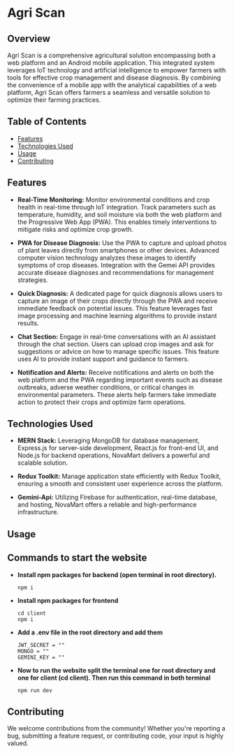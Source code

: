 # Agri Scan

## Overview

Agri Scan is a comprehensive agricultural solution encompassing both a web platform and an Android mobile application. This integrated system leverages IoT technology and artificial intelligence to empower farmers with tools for effective crop management and disease diagnosis. By combining the convenience of a mobile app with the analytical capabilities of a web platform, Agri Scan offers farmers a seamless and versatile solution to optimize their farming practices.

## Table of Contents
- [Features](#features)
- [Technologies Used](#technologies-used)
- [Usage](#usage)
- [Contributing](#contributing)

## Features

- **Real-Time Monitoring:** Monitor environmental conditions and crop health in real-time through IoT integration. Track parameters such as temperature, humidity, and soil moisture via both the web platform and the Progressive Web App (PWA). This enables timely interventions to mitigate risks and optimize crop growth.

- **PWA for Disease Diagnosis:** Use the PWA to capture and upload photos of plant leaves directly from smartphones or other devices. Advanced computer vision technology analyzes these images to identify symptoms of crop diseases. Integration with the Gemei API provides accurate disease diagnoses and recommendations for management strategies.

- **Quick Diagnosis:** A dedicated page for quick diagnosis allows users to capture an image of their crops directly through the PWA and receive immediate feedback on potential issues. This feature leverages fast image processing and machine learning algorithms to provide instant results.

- **Chat Section:** Engage in real-time conversations with an AI assistant through the chat section. Users can upload crop images and ask for suggestions or advice on how to manage specific issues. This feature uses AI to provide instant support and guidance to farmers.

- **Notification and Alerts:** Receive notifications and alerts on both the web platform and the PWA regarding important events such as disease outbreaks, adverse weather conditions, or critical changes in environmental parameters. These alerts help farmers take immediate action to protect their crops and optimize farm operations.


## Technologies Used

- **MERN Stack:** Leveraging MongoDB for database management, Express.js for server-side development, React.js for front-end UI, and Node.js for backend operations, NovaMart delivers a powerful and scalable solution.
  
- **Redux Toolkit:** Manage application state efficiently with Redux Toolkit, ensuring a smooth and consistent user experience across the platform.
  
- **Gemini-Api:** Utilizing Firebase for authentication, real-time database, and hosting, NovaMart offers a reliable and high-performance infrastructure.


## Usage
## Commands to start the website
- **Install npm packages for backend (open terminal in root directory).**

    `npm i`

- **Install npm packages for frontend**

    `cd client`<br>
    `npm i`

- **Add a .env file in the root directory and add them**

    `JWT_SECRET = ""`<br>
    `MONGO = ""`<br>
    `GEMINI_KEY = ""`

- **Now to run the website split the terminal one for root directory and one for client (cd client). Then run this command in both terminal**
    
    `npm run dev`

## Contributing

We welcome contributions from the community! Whether you're reporting a bug, submitting a feature request, or contributing code, your input is highly valued.

